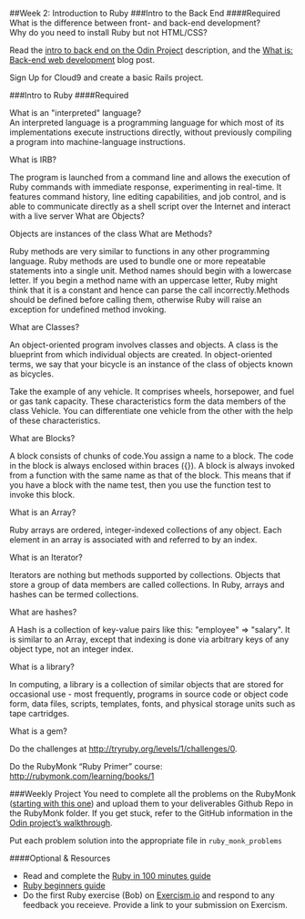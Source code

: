 ##Week 2: Introduction to Ruby
###Intro to the Back End
####Required
What is the difference between front- and back-end development?<br>
Why do you need to install Ruby but not HTML/CSS?

Read the [intro to back end on the Odin Project](http://www.theodinproject.com/web-development-101/introduction-to-the-back-end) description, and the [What is: Back-end web development](http://blog.generalassemb.ly/what-is-back-end-web-development/) blog post.

Sign Up for Cloud9 and create a basic Rails project.

###Intro to Ruby
####Required

What is an "interpreted" language?<br> An interpreted language is a programming language for which most of its implementations execute instructions directly, without previously compiling a program into machine-language instructions.

What is IRB?<br>

The program is launched from a command line and allows the execution of Ruby commands with immediate response, experimenting in real-time. It features command history, line editing capabilities, and job control, and is able to communicate directly as a shell script over the Internet and interact with a live server
What are Objects?<br>

Objects are instances of the class
What are Methods?<br>

Ruby methods are very similar to functions in any other programming language. Ruby methods are used to bundle one or more repeatable statements into a single unit. Method names should begin with a lowercase letter. If you begin a method name with an uppercase letter, Ruby might think that it is a constant and hence can parse the call incorrectly.Methods should be defined before calling them, otherwise Ruby will raise an exception for undefined method invoking.

What are Classes?<br>

An object-oriented program involves classes and objects. A class is the blueprint from which individual objects are created. In object-oriented terms, we say that your bicycle is an instance of the class of objects known as bicycles.

Take the example of any vehicle. It comprises wheels, horsepower, and fuel or gas tank capacity. These characteristics form the data members of the class Vehicle. You can differentiate one vehicle from the other with the help of these characteristics.

What are Blocks?<br>

A block consists of chunks of code.You assign a name to a block. The code in the block is always enclosed within braces ({}). A block is always invoked from a function with the same name as that of the block. This means that if you have a block with the name test, then you use the function test to invoke this block.

What is an Array?<br>

Ruby arrays are ordered, integer-indexed collections of any object. Each element in an array is associated with and referred to by an index.

What is an Iterator?<br>

Iterators are nothing but methods supported by collections. Objects that store a group of data members are called collections. In Ruby, arrays and hashes can be termed collections.

What are hashes?<br>

A Hash is a collection of key-value pairs like this: "employee" => "salary". It is similar to an Array, except that indexing is done via arbitrary keys of any object type, not an integer index.

What is a library?<br>

In computing, a library is a collection of similar objects that are stored for occasional use - most frequently, programs in source code or object code form, data files, scripts, templates, fonts, and physical storage units such as tape cartridges.

What is a gem?

Do the challenges at http://tryruby.org/levels/1/challenges/0.

Do the RubyMonk “Ruby Primer” course: http://rubymonk.com/learning/books/1

###Weekly Project
You need to complete all the problems on the RubyMonk ([starting with this one](http://rubymonk.com/learning/books/1-ruby-primer/problems/9-calculator)) and upload them to your deliverables Github Repo in the RubyMonk folder. If you get stuck, refer to the GitHub information in the [Odin project’s walkthrough](http://www.theodinproject.com/web-development-101/html-css).

Put each problem solution into the appropriate file in `ruby_monk_problems`

####Optional & Resources
 - Read and complete the [Ruby in 100 minutes guide](http://tutorials.jumpstartlab.com/projects/ruby\_in\_100_minutes.html)
 - [Ruby beginners guide](https://hackhands.com/beginners-guide-ruby/)
 - Do the first Ruby exercise (Bob) on [Exercism.io](http://exercism.io/) and respond to any
   feedback you receieve.  Provide a link to your submission on
   Exercism.


